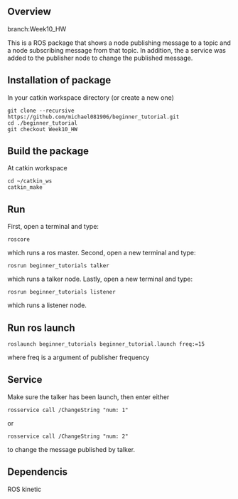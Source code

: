 

## Overview

branch:Week10_HW

This is a ROS package that shows a node publishing message to a topic and a node subscribing message from that topic. In addition, the a service was added to the publisher node to change the published message.

## Installation of package

In your catkin workspace directory (or create a new one)
```
git clone --recursive https://github.com/michael081906/beginner_tutorial.git
cd ./beginner_tutorial
git checkout Week10_HW
```

## Build the package

At catkin workspace 
```
cd ~/catkin_ws
catkin_make 
```

## Run
 
First, open a terminal and type: 
```
roscore
```
which runs a ros master. Second, open a new terminal and type:
```
rosrun beginner_tutorials talker
``` 
which runs a talker node. Lastly, open a new terminal and type:
```
rosrun beginner_tutorials listener
```
which runs a listener node. 

## Run ros launch

```
roslaunch beginner_tutorials beginner_tutorial.launch freq:=15
```
where freq is a argument of publisher frequency

## Service

Make sure the talker has been launch, then enter either
```
rosservice call /ChangeString "num: 1"
```
or
```
rosservice call /ChangeString "num: 2"
```
to change the message published by talker.

## Dependencis

ROS kinetic

